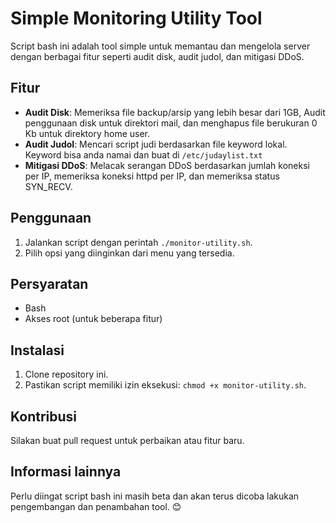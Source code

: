 # Simple Monitoring Utility Tool

Script bash ini adalah tool simple untuk memantau dan mengelola server dengan berbagai fitur seperti audit disk, audit judol, dan mitigasi DDoS.

## Fitur

- **Audit Disk**: Memeriksa file backup/arsip yang lebih besar dari 1GB, Audit penggunaan disk untuk direktori mail, dan menghapus file berukuran 0 Kb untuk direktory home user.
- **Audit Judol**: Mencari script judi berdasarkan file keyword lokal. Keyword bisa anda namai dan buat di `/etc/judaylist.txt`
- **Mitigasi DDoS**: Melacak serangan DDoS berdasarkan jumlah koneksi per IP, memeriksa koneksi httpd per IP, dan memeriksa status SYN_RECV.

## Penggunaan

1. Jalankan script dengan perintah `./monitor-utility.sh`.
2. Pilih opsi yang diinginkan dari menu yang tersedia.

## Persyaratan

- Bash
- Akses root (untuk beberapa fitur)

## Instalasi

1. Clone repository ini.
2. Pastikan script memiliki izin eksekusi: `chmod +x monitor-utility.sh`.

## Kontribusi

Silakan buat pull request untuk perbaikan atau fitur baru.

## Informasi lainnya
Perlu diingat script bash ini masih beta dan akan terus dicoba lakukan pengembangan dan penambahan tool. 😊
